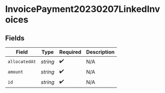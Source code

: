 # InvoicePayment20230207LinkedInvoices


## Fields

| Field              | Type               | Required           | Description        |
| ------------------ | ------------------ | ------------------ | ------------------ |
| `allocatedAt`      | *string*           | :heavy_check_mark: | N/A                |
| `amount`           | *string*           | :heavy_check_mark: | N/A                |
| `id`               | *string*           | :heavy_check_mark: | N/A                |